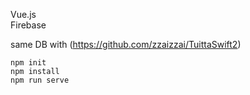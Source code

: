 

Vue.js   
Firebase   

same DB with (https://github.com/zzaizzai/TuittaSwift2)


```
npm init   
npm install   
npm run serve   
```


